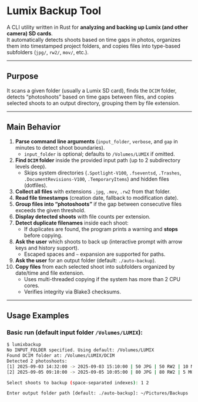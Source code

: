 # Lumix Backup Tool

A CLI utility written in Rust for **analyzing and backing up Lumix (and other camera) SD cards**.  
It automatically detects shoots based on time gaps in photos, organizes them into timestamped project folders, and copies files into type-based subfolders (`jpg/`, `rw2/`, `mov/`, etc.).

---

## **Purpose**

It scans a given folder (usually a Lumix SD card), finds the `DCIM` folder, detects “photoshoots” based on time gaps between files, and copies selected shoots to an output directory, grouping them by file extension.

---

## **Main Behavior**

1. **Parse command line arguments** (`input_folder`, `verbose`, and `gap` in minutes to detect shoot boundaries).  
   - `input_folder` is optional; defaults to `/Volumes/LUMIX` if omitted.
2. **Find `DCIM` folder** inside the provided input path (up to 2 subdirectory levels deep).  
   - Skips system directories (`.Spotlight-V100`, `.fseventsd`, `.Trashes`, `.DocumentRevisions-V100`, `.TemporaryItems`) and hidden files (dotfiles).
3. **Collect all files** with extensions `.jpg`, `.mov`, `.rw2` from that folder.
4. **Read file timestamps** (creation date, fallback to modification date).
5. **Group files into “photoshoots”** if the gap between consecutive files exceeds the given threshold.
6. **Display detected shoots** with file counts per extension.
7. **Detect duplicate filenames** inside each shoot:
   - If duplicates are found, the program prints a warning and **stops** before copying.
8. **Ask the user** which shoots to back up (interactive prompt with arrow keys and history support).  
   - Escaped spaces and `~` expansion are supported for paths.
9. **Ask the user** for an output folder (default: `./auto-backup`).
10. **Copy files** from each selected shoot into subfolders organized by date/time and file extension.  
    - Uses multi-threaded copying if the system has more than 2 CPU cores.
    - Verifies integrity via Blake3 checksums.

---

## **Usage Examples**

### Basic run (default input folder `/Volumes/LUMIX`):

```bash
$ lumixbackup
No INPUT_FOLDER specified. Using default: /Volumes/LUMIX
Found DCIM folder at: /Volumes/LUMIX/DCIM
Detected 2 photoshoots:
[1] 2025-09-03 14:32:00 -> 2025-09-03 15:10:00 | 50 JPG | 50 RW2 | 10 MOV | total 110 files
[2] 2025-09-05 09:10:00 -> 2025-09-05 10:05:00 | 80 JPG | 80 RW2 | 5 MOV | total 165 files

Select shoots to backup (space-separated indexes): 1 2

Enter output folder path [default: ./auto-backup]: ~/Pictures/Backups
```